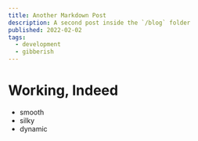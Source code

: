 ```yaml
---
title: Another Markdown Post
description: A second post inside the `/blog` folder
published: 2022-02-02
tags:
  - development
  - gibberish
---
```


# Working, Indeed

- smooth
- silky
- dynamic

